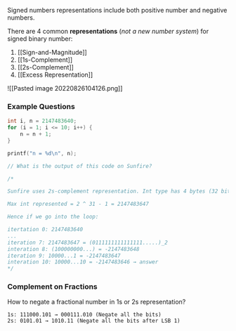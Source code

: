 Signed numbers representations include both positive number and negative numbers.

There are 4 common **representations** (*not a new number system*) for signed binary number:

1. [[Sign-and-Magnitude]]
2. [[1s-Complement]]
3. [[2s-Complement]]
4. [[Excess Representation]]

![[Pasted image 20220826104126.png]]

### Example Questions

```C
int i, n = 2147483640;
for (i = 1; i <= 10; i++) {
	n = n + 1;
}

printf("n = %d\n", n);

// What is the output of this code on Sunfire?

/*

Sunfire uses 2s-complement representation. Int type has 4 bytes (32 bits)

Max int represented = 2 ^ 31 - 1 = 2147483647

Hence if we go into the loop:

itertation 0: 2147483640
...
iteration 7: 2147483647 = (0111111111111111.....)_2 
interation 8: (100000000...) = -2147483648
iteration 9: 10000...1 = -2147483647
interation 10: 10000...10 = -2147483646 → answer
*/
```

### Complement on Fractions

How to negate a fractional number in 1s or 2s representation?

```
1s: 111000.101 → 000111.010 (Negate all the bits)
2s: 0101.01 → 1010.11 (Negate all the bits after LSB 1)
```

